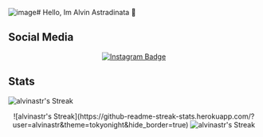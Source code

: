 ![image](https://github.com/user-attachments/assets/27f54012-21c6-4902-8ae2-25c703c888de)# Hello, Im Alvin Astradinata 👋

## Social Media

<div align="center">
  <a href="https://www.instagram.com/zlvinn">
    <img src="https://img.shields.io/badge/Instagram-E4405F?style=for-the-badge&logo=instagram&logoColor=white" alt="Instagram Badge">
  </a>
</div>

## Stats
![alvinastr's Streak](https://github-readme-streak-stats.herokuapp.com/?user=alvinastr&theme=tokyonight&hide_border=true)
<div align="center">
  ![alvinastr's Streak](https://github-readme-streak-stats.herokuapp.com/?user=alvinastr&theme=tokyonight&hide_border=true)
  <img src="https://github-readme-streak-stats.herokuapp.com/?user=alvinastr&theme=tokyonight&hide_border=true" alt="alvinastr's Streak">
</div>

